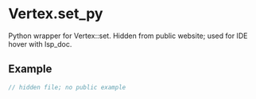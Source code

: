 # Vertex.set_py

Python wrapper for Vertex::set.
Hidden from public website; used for IDE hover with lsp_doc.

## Example

```rust
// hidden file; no public example
```
